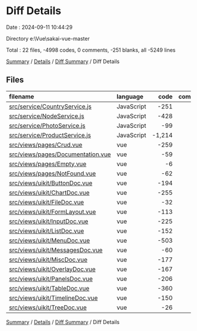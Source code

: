 # Diff Details

Date : 2024-09-11 10:44:29

Directory e:\\Vue\\sakai-vue-master

Total : 22 files,  -4998 codes, 0 comments, -251 blanks, all -5249 lines

[Summary](results.md) / [Details](details.md) / [Diff Summary](diff.md) / Diff Details

## Files
| filename | language | code | comment | blank | total |
| :--- | :--- | ---: | ---: | ---: | ---: |
| [src/service/CountryService.js](/src/service/CountryService.js) | JavaScript | -251 | 0 | -2 | -253 |
| [src/service/NodeService.js](/src/service/NodeService.js) | JavaScript | -428 | 0 | -4 | -432 |
| [src/service/PhotoService.js](/src/service/PhotoService.js) | JavaScript | -99 | 0 | -2 | -101 |
| [src/service/ProductService.js](/src/service/ProductService.js) | JavaScript | -1,214 | 0 | -7 | -1,221 |
| [src/views/pages/Crud.vue](/src/views/pages/Crud.vue) | vue | -259 | 0 | -32 | -291 |
| [src/views/pages/Documentation.vue](/src/views/pages/Documentation.vue) | vue | -59 | 0 | -10 | -69 |
| [src/views/pages/Empty.vue](/src/views/pages/Empty.vue) | vue | -6 | 0 | -1 | -7 |
| [src/views/pages/NotFound.vue](/src/views/pages/NotFound.vue) | vue | -62 | 0 | -2 | -64 |
| [src/views/uikit/ButtonDoc.vue](/src/views/uikit/ButtonDoc.vue) | vue | -194 | 0 | -5 | -199 |
| [src/views/uikit/ChartDoc.vue](/src/views/uikit/ChartDoc.vue) | vue | -255 | 0 | -15 | -270 |
| [src/views/uikit/FileDoc.vue](/src/views/uikit/FileDoc.vue) | vue | -32 | 0 | -5 | -37 |
| [src/views/uikit/FormLayout.vue](/src/views/uikit/FormLayout.vue) | vue | -113 | 0 | -9 | -122 |
| [src/views/uikit/InputDoc.vue](/src/views/uikit/InputDoc.vue) | vue | -225 | 0 | -24 | -249 |
| [src/views/uikit/ListDoc.vue](/src/views/uikit/ListDoc.vue) | vue | -152 | 0 | -12 | -164 |
| [src/views/uikit/MenuDoc.vue](/src/views/uikit/MenuDoc.vue) | vue | -503 | 0 | -12 | -515 |
| [src/views/uikit/MessagesDoc.vue](/src/views/uikit/MessagesDoc.vue) | vue | -60 | 0 | -9 | -69 |
| [src/views/uikit/MiscDoc.vue](/src/views/uikit/MiscDoc.vue) | vue | -177 | 0 | -21 | -198 |
| [src/views/uikit/OverlayDoc.vue](/src/views/uikit/OverlayDoc.vue) | vue | -167 | 0 | -21 | -188 |
| [src/views/uikit/PanelsDoc.vue](/src/views/uikit/PanelsDoc.vue) | vue | -206 | 0 | -11 | -217 |
| [src/views/uikit/TableDoc.vue](/src/views/uikit/TableDoc.vue) | vue | -360 | 0 | -32 | -392 |
| [src/views/uikit/TimelineDoc.vue](/src/views/uikit/TimelineDoc.vue) | vue | -150 | 0 | -10 | -160 |
| [src/views/uikit/TreeDoc.vue](/src/views/uikit/TreeDoc.vue) | vue | -26 | 0 | -5 | -31 |

[Summary](results.md) / [Details](details.md) / [Diff Summary](diff.md) / Diff Details